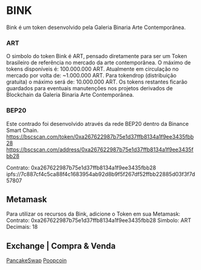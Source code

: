 # BINK
Bink é um token desenvolvido pela Galeria Binaria Arte Contemporânea.

### ART
O simbolo do token Bink é ART, pensado diretamente para ser um Token brasileiro de referência no mercado da arte contemporânea.
O máximo de tokens disponíveis é: 100.000.000 ART. Atualmente em circulação no mercado por volta de: ~1.000.000 ART.
Para tokendrop (distribuição gratuita) o máximo será de: 10.000.000 ART.
Os tokens restantes ficarão guardados para eventuais manutenções nos projetos derivados de Blockchain da Galeria Binaria Arte Contemporânea.

### BEP20
Este contrado foi desenvolvido através da rede BEP20 dentro da Binance Smart Chain.
https://bscscan.com/token/0xa267622987b75e1d37ffb8134a1f9ee3435fbb28
https://bscscan.com/address/0xa267622987b75e1d37ffb8134a1f9ee3435fbb28

Contrato: 0xa267622987b75e1d37ffb8134a1f9ee3435fbb28
ipfs://7c887cf4c5ca88f4c1683954ab92d8b9f5f267df52ffbb22885d03f3f7d57807

## Metamask
Para utilizar os recursos da Bink, adicione o Token em sua Metamask:
Contrato: 0xa267622987b75e1d37ffb8134a1f9ee3435fbb28
Simbolo: ART
Decimais: 18

## Exchange | Compra & Venda
[PancakeSwap](https://pancakeswap.finance/info/token/0xa267622987b75e1d37ffb8134a1f9ee3435fbb28)
[Poopcoin](https://poocoin.app/tokens/0xa267622987b75e1d37ffb8134a1f9ee3435fbb28)

